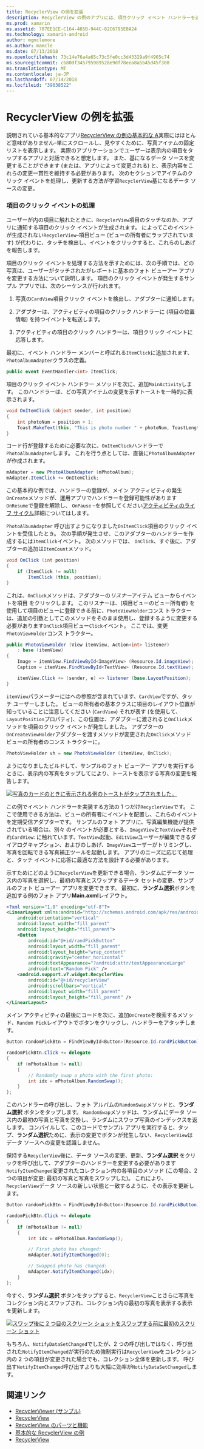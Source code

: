 ```yaml
---
title: RecyclerView の例を拡張
description: RecyclerView の例のアプリには、項目クリック イベント ハンドラーを追加します。
ms.prod: xamarin
ms.assetid: 707EE1CE-C164-485B-944C-82C6795E8A24
ms.technology: xamarin-android
author: mgmclemore
ms.author: mamcle
ms.date: 07/13/2018
ms.openlocfilehash: 73c14e76a4a65c73c5fe0cc3d43329a9f4965c74
ms.sourcegitcommit: cb80df345795989528e9df78eea8a5b45d45f308
ms.translationtype: MT
ms.contentlocale: ja-JP
ms.lasthandoff: 07/14/2018
ms.locfileid: "39038522"
---
```

# <a name="extending-the-recyclerview-example"></a>RecyclerView の例を拡張


説明されている基本的なアプリ[RecyclerView の例の基本的な A](~/android/user-interface/layouts/recycler-view/recyclerview-example.md)実際にはほとんど意味がありません&ndash;単にスクロールし、見やすくために、写真アイテムの固定リストを表示します。 実際のアプリケーションでユーザーは表示内の項目をタップするアプリと対話できると想定します。 また、基になるデータ ソースを変更することができます (または、アプリによって変更される) と、表示内容をこれらの変更一貫性を維持する必要があります。 次のセクションでアイテムのクリック イベントを処理し、更新する方法が学習`RecyclerView`基になるデータ ソースの変更。


### <a name="handling-item-click-events"></a>項目のクリック イベントの処理

ユーザーが内の項目に触れたときに、`RecyclerView`項目のタッチなのか、アプリに通知する項目のクリック イベントが生成されます。 によってこのイベントが生成されない`RecyclerView`&ndash;項目ビュー (ビューの所有者にラップされています) が代わりに、タッチを検出し、イベントをクリックすると、これらのしあげを報告します。

項目のクリック イベントを処理する方法を示すためには、次の手順では、どの写真は、ユーザーがタッチされたがレポートに基本のフォト ビューアー アプリを変更する方法について説明します。 項目のクリック イベントが発生するサンプル アプリでは、次のシーケンスが行われます。

1.  写真の`CardView`項目クリック イベントを検出し、アダプターに通知します。

2.  アダプターは、アクティビティの項目のクリック ハンドラーに (項目の位置情報) を持つイベントを転送します。

3.  アクティビティの項目のクリック ハンドラーは、項目クリック イベントに応答します。

最初に、イベント ハンドラー メンバーと呼ばれる`ItemClick`に追加されます、`PhotoAlbumAdapter`クラスの定義。

```csharp
public event EventHandler<int> ItemClick;
```

項目のクリック イベント ハンドラー メソッドを次に、追加`MainActivity`します。
このハンドラーは、どの写真アイテムの変更を示すトーストを一時的に表示されます。

```csharp
void OnItemClick (object sender, int position)
{
    int photoNum = position + 1;
    Toast.MakeText(this, "This is photo number " + photoNum, ToastLength.Short).Show();
}

```

コード行が登録するために必要な次に、`OnItemClick`ハンドラーで`PhotoAlbumAdapter`します。 これを行う点としては、直後に`PhotoAlbumAdapter`が作成されます。 

```csharp
mAdapter = new PhotoAlbumAdapter (mPhotoAlbum);
mAdapter.ItemClick += OnItemClick;

```

この基本的な例では、ハンドラーの登録が、メイン アクティビティの発生`OnCreate`メソッドが、運用アプリでハンドラーを登録可能性があります`OnResume`で登録を解除し、 `OnPause` &ndash;を参照してください[アクティビティのライフ サイクル](~/android/app-fundamentals/activity-lifecycle/index.md)詳細についてはします。

`PhotoAlbumAdapter` 呼び出すようになりました`OnItemClick`項目のクリック イベントを受信したとき。 次の手順が発生させ、このアダプターのハンドラーを作成するには`ItemClick`イベント。 次のメソッドでは、 `OnClick`、すぐ後に、アダプターの追加は`ItemCount`メソッド。

```csharp
void OnClick (int position)
{
    if (ItemClick != null)
        ItemClick (this, position);
}
```

これは、`OnClick`メソッドは、アダプターの*リスナー*アイテム ビューからイベントを項目 をクリックします。 このリスナーは、(項目ビューのビュー所有者) を使用して項目のビューに登録できる前に、`PhotoViewHolder`コンス トラクターは、追加の引数としてこのメソッドをそのまま使用し、登録するように変更する必要があります`OnClick`項目ビュー`Click`イベント。
ここでは、変更`PhotoViewHolder`コンス トラクター。

```csharp
public PhotoViewHolder (View itemView, Action<int> listener)
    : base (itemView)
{
    Image = itemView.FindViewById<ImageView> (Resource.Id.imageView);
    Caption = itemView.FindViewById<TextView> (Resource.Id.textView);

    itemView.Click += (sender, e) => listener (base.LayoutPosition);
}

```

`itemView`パラメーターにはへの参照が含まれています、`CardView`ですが、タッチ ユーザーしました。 ビューの所有者の基本クラスに項目のレイアウト位置が知っていることに注意してください (`CardView`) それが表す (を使用して、`LayoutPosition`プロパティ)、この位置は、アダプターに渡されると`OnClick`メソッドを項目のクリック イベントが発生しました。 アダプターの`OnCreateViewHolder`アダプターを渡すメソッドが変更された`OnClick`メソッド ビューの所有者のコンス トラクターに。

```csharp
PhotoViewHolder vh = new PhotoViewHolder (itemView, OnClick);
```

ようになりましたビルドして、サンプルのフォト ビューアー アプリを実行するときに、表示内の写真をタップしてにより、トーストを表示する写真の変更を報告します。

[![写真のカードのときに表示される例のトーストがタップされました。](extending-the-example-images/01-photo-selected-sml.png)](extending-the-example-images/01-photo-selected.png#lightbox)

この例でイベント ハンドラーを実装する方法の 1 つだけ`RecyclerView`です。 ここで使用できる方法は、ビューの所有者にイベントを配置し、これらのイベントを定期受信アダプターです。 サンプルのフォト アプリに、写真編集機能が提供されている場合は、別々 のイベントが必要とする、`ImageView`と`TextView`それぞれ`CardView`: に触れています、`TextView`起動、`EditView`ユーザーが編集できるダイアログキャプション、およびのしあげ、`ImageView`ユーザーがトリミングし、写真を回転できる写真補正ツールを起動します。 アプリのニーズに応じて処理と、タッチ イベントに応答に最適な方法を設計する必要があります。

示すためにどのように`RecyclerView`を更新できる場合、ランダムにデータ ソース内の写真を選択し、最初の写真とスワップするデータ セットの変更、サンプルのフォト ビューアー アプリを変更できます。 最初に、**ランダム選択**ボタンを追加する例のフォト アプリ**Main.axml**レイアウト。

```xml
<?xml version="1.0" encoding="utf-8"?>
<LinearLayout xmlns:android="http://schemas.android.com/apk/res/android"
    android:orientation="vertical"
    android:layout_width="fill_parent"
    android:layout_height="fill_parent">
    <Button
        android:id="@+id/randPickButton"
        android:layout_width="fill_parent"
        android:layout_height="wrap_content"
        android:gravity="center_horizontal"
        android:textAppearance="?android:attr/textAppearanceLarge"
        android:text="Random Pick" />
    <android.support.v7.widget.RecyclerView
        android:id="@+id/recyclerView"
        android:scrollbars="vertical"
        android:layout_width="fill_parent"
        android:layout_height="fill_parent" />
</LinearLayout>
```

メイン アクティビティの最後にコードを次に、追加`OnCreate`を検索するメソッド、`Random Pick`レイアウトでボタンをクリックし、ハンドラーをアタッチします。

```csharp
Button randomPickBtn = FindViewById<Button>(Resource.Id.randPickButton);

randomPickBtn.Click += delegate
{
    if (mPhotoAlbum != null)
    {
        // Randomly swap a photo with the first photo:
        int idx = mPhotoAlbum.RandomSwap();
    }
};

```

このハンドラーの呼び出し、フォト アルバムの`RandomSwap`メソッドと、**ランダム選択** ボタンをタップします。 `RandomSwap`メソッドは、ランダムにデータ ソース内の最初の写真と写真を交換し、ランダムにスワップ写真のインデックスを返します。 コンパイルして、このコードでサンプル アプリを実行すると、タップ、**ランダム選択**ために、表示の変更でボタンが発生しない、`RecyclerView`はデータ ソースへの変更を認識しません。

保持する`RecyclerView`後に、データ ソースの変更、更新、**ランダム選択** をクリックを呼び出して、アダプターのハンドラーを変更する必要があります`NotifyItemChanged`変更されたコレクション内の各項目のメソッド (この場合、2 つの項目が変更: 最初の写真と写真をスワップした)。 これにより、`RecyclerView`データ ソースの新しい状態と一致するように、その表示を更新します。

```csharp
Button randomPickBtn = FindViewById<Button>(Resource.Id.randPickButton);

randomPickBtn.Click += delegate
{
    if (mPhotoAlbum != null)
    {
        int idx = mPhotoAlbum.RandomSwap();

        // First photo has changed:
        mAdapter.NotifyItemChanged(0);

        // Swapped photo has changed:
        mAdapter.NotifyItemChanged(idx);
    }
};

```

今すぐ、**ランダム選択** ボタンをタップすると、`RecyclerView`ことさらに写真をコレクション内とスワップされ、コレクション内の最初の写真を表示する表示を更新します。

[![スワップ後に 2 つ目のスクリーン ショットをスワップする前に最初のスクリーン ショット](extending-the-example-images/02-random-pick-sml.png)](extending-the-example-images/02-random-pick.png#lightbox)

もちろん、`NotifyDataSetChanged`でしたが、2 つの呼び出しではなく、呼び出された`NotifyItemChanged`が実行のため強制実行は`RecyclerView`をコレクション内の 2 つの項目が変更された場合でも、コレクション全体を更新します。 呼び出す`NotifyItemChanged`呼び出すよりも大幅に効率が`NotifyDataSetChanged`します。


## <a name="related-links"></a>関連リンク

- [RecyclerViewer (サンプル)](https://developer.xamarin.com/samples/monodroid/android5.0/RecyclerViewer)
- [RecyclerView](~/android/user-interface/layouts/recycler-view/index.md)
- [RecyclerView のパーツと機能](~/android/user-interface/layouts/recycler-view/parts-and-functionality.md)
- [基本的な RecyclerView の例](~/android/user-interface/layouts/recycler-view/recyclerview-example.md)
- [RecyclerView](https://developer.android.com/reference/android/support/v7/widget/RecyclerView.html)
